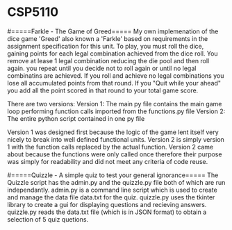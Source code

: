 # CSP5110
#=====Farkle - The Game of Greed=====
My own implemenation of the dice game 'Greed' also known a 'Farkle' based on requirements in the assignment specification for this unit.
To play, you must roll the dice, gaining points for each legal combination achieved from the dice roll. You remove at lease 1 legal combination reducing the die pool and then roll again. you repeat until you decide not to roll again or until no legal combinatins are achieved. If you roll and achieve no legal combinations you lose all accumulated points from that round. If you "Quit while your ahead" you add all the point scored in that round to your total game score.

There are two versions: 
Version 1: The main py file contains the main game loop performing function calls imported from the functions.py file
Version 2: The entire python script contained in one py file

Version 1 was designed first because the logic of the game lent itself very nicely to break into well defined functional units.
Version 2 is simply version 1 with the function calls replaced by the actual function. Version 2 came about because the functions were only called once therefore their purpose was simply for readability and did not meet any criteria of code reuse.

#=====Quizzle - A simple quiz to test your general ignorance=====
The Quizzle script has the admin.py and the quizzle.py file both of which are run independantly.
admin.py is a command line script which is used to create and manage the data file data.txt for the quiz.
quizzle.py uses the tkinter library to create a gui for displaying questions and recieving answers. quizzle.py reads the data.txt file (which is in JSON format) to obtain a selection of 5 quiz quetions.
